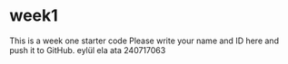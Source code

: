 # week1
This is a week one starter code 
Please write your name and ID here and push it to GitHub.
eylül ela ata 240717063
